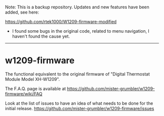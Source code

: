 Note: This is a backup repository. Updates and new features have been added, see here:

https://github.com/rtek1000/W1209-firmware-modified

- I found some bugs in the original code, related to menu navigation, I haven't found the cause yet.

----------------------

# w1209-firmware
The functional equivalent to the original firmware of "Digital Thermostat Module Model XH-W1209".

The F.A.Q. page is available at https://github.com/mister-grumbler/w1209-firmware/wiki/FAQ

Look at the list of issues to have an idea of what needs to be done for the initial release.
https://github.com/mister-grumbler/w1209-firmware/issues
